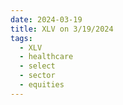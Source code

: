 ```yaml
---
date: 2024-03-19
title: XLV on 3/19/2024
tags: 
  - XLV
  - healthcare
  - select
  - sector
  - equities
---
```

<div class="post">
<snapshot-grid 
    :reports="['2024/03/18/CTA/XLV', '2024/03/19/CTA/XLV', '2024/03/19/MTP/XLV']"
    chart="2024/03/19/Chart/XLV"
/>
<p>

</p>
<p>

</p>
</div>